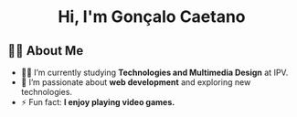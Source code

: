 <h1 align="center">Hi, I'm Gonçalo Caetano</h1>

## 🙋‍♂️ About Me

- 👨‍💻 I’m currently studying **Technologies and Multimedia Design** at IPV.  
- 🌱 I’m passionate about **web development** and exploring new technologies.
- ⚡ Fun fact: **I enjoy playing video games.**  
